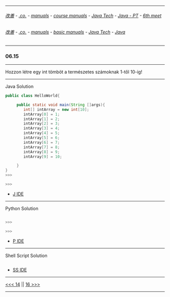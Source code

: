 
---

###### [改善](https://github.com/ttltrk/0C/blob/master/README.MD) - [.co.](https://github.com/ttltrk/PRG/blob/master/CODING.MD) - [manuals](https://github.com/ttltrk/PRG/blob/master/MAN.MD) - [course manuals](https://github.com/ttltrk/PRG/blob/master/COUR_MAN.MD) - [Java Tech](https://github.com/ttltrk/PRG/blob/master/JAVA/DOC/CM/JT.MD) - [Java - PT](https://github.com/ttltrk/PRG/blob/master/JAVA/DOC/BJM/TOMI/JJ.MD) - [6th meet](https://github.com/ttltrk/PRG/blob/master/JAVA/DOC/BJM/TOMI/06/06.MD) 

###### [改善](https://github.com/ttltrk/0C/blob/master/README.MD) - [.co.](https://github.com/ttltrk/PRG/blob/master/CODING.MD) - [manuals](https://github.com/ttltrk/PRG/blob/master/MAN.MD) - [basic manuals](https://github.com/ttltrk/PRG/blob/master/MANUALS.MD) - [Java Tech](https://github.com/ttltrk/PRG/blob/master/JAVA/DOC/JT/JT.MD) - [Java](https://github.com/ttltrk/PRG/blob/master/JAVA/DOC/OJM/OJM.MD)

---

### 06.15

---

Hozzon létre egy int tömböt a természetes számoknak 1-től 10-ig!

---

Java Solution

```java
public class HelloWorld{

     public static void main(String []args){
        int[] intArray = new int[10];
        intArray[0] = 1;
        intArray[1] = 2;
        intArray[2] = 3;
        intArray[3] = 4;
        intArray[4] = 5;
        intArray[5] = 6;
        intArray[6] = 7;
        intArray[7] = 8;
        intArray[8] = 9;
        intArray[9] = 10;

     }
}
>>>

>>>
```

* [J IDE](https://www.tutorialspoint.com/compile_java_online.php) 

---

Python Solution

```python

>>>

>>>
```

* [P IDE](https://repl.it/@ttltrknet/YummyRedMp3)

---

Shell Script Solution

```shell

```

* [SS IDE](http://rextester.com/l/bash_online_compiler)

---

[<<< 14](https://github.com/ttltrk/PRG/blob/master/JAVA/DOC/BJM/TOMI/06/14/14.MD) ||
[16 >>>](https://github.com/ttltrk/PRG/blob/master/JAVA/DOC/BJM/TOMI/06/16/16.MD)

---
